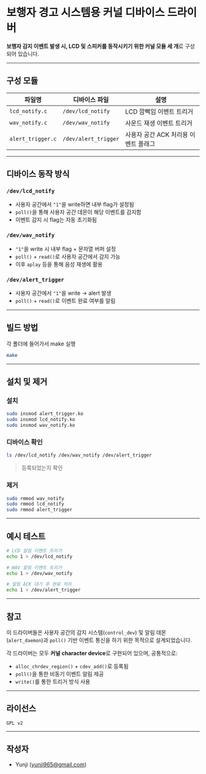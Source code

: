 # 보행자 경고 시스템용 커널 디바이스 드라이버

**보행자 감지 이벤트 발생 시, LCD 및 스피커를 동작시키기 위한 커널 모듈 세 개**로 구성되어 있습니다.

---

## 구성 모듈

| 파일명               | 디바이스 파일              | 설명                     |
| ----------------- | -------------------- | ---------------------- |
| `lcd_notify.c`    | `/dev/lcd_notify`    | LCD 깜빡임 이벤트 트리거        |
| `wav_notify.c`    | `/dev/wav_notify`    | 사운드 재생 이벤트 트리거         |
| `alert_trigger.c` | `/dev/alert_trigger` | 사용자 공간 ACK 처리용 이벤트 플래그 |

---

## 디바이스 동작 방식

### `/dev/lcd_notify`

* 사용자 공간에서 `"1"`을 write하면 내부 flag가 설정됨
* `poll()`을 통해 사용자 공간 데몬이 해당 이벤트를 감지함
* 이벤트 감지 시 flag는 자동 초기화됨

### `/dev/wav_notify`

* `"1"`을 write 시 내부 flag + 문자열 버퍼 설정
* `poll()` + `read()`로 사용자 공간에서 감지 가능
* 이후 `aplay` 등을 통해 음성 재생에 활용

### `/dev/alert_trigger`

* 사용자 공간에서 `"1"`을 write → alert 발생
* `poll()` + `read()`로 이벤트 완료 여부를 알림

---

## 빌드 방법

각 폴더에 들어가서 make 실행

```bash
make
```

---

## 설치 및 제거

### 설치

```bash
sudo insmod alert_trigger.ko
sudo insmod lcd_notify.ko
sudo insmod wav_notify.ko
```

### 디바이스 확인

```bash
ls /dev/lcd_notify /dev/wav_notify /dev/alert_trigger
```

> 등록되었는지 확인

### 제거

```bash
sudo rmmod wav_notify
sudo rmmod lcd_notify
sudo rmmod alert_trigger
```

---

## 예시 테스트

```bash
# LCD 알림 이벤트 트리거
echo 1 > /dev/lcd_notify

# WAV 알림 이벤트 트리거
echo 1 > /dev/wav_notify

# 알림 ACK 대기 후 완료 처리
echo 1 > /dev/alert_trigger
```

---

## 참고

이 드라이버들은 사용자 공간의 감지 시스템(`control_dev`) 및 알림 데몬(`alert_daemon`)과 `poll()` 기반 이벤트 통신을 하기 위한 목적으로 설계되었습니다.

각 드라이버는 모두 **커널 character device**로 구현되어 있으며, 공통적으로:

* `alloc_chrdev_region()` + `cdev_add()`로 등록됨
* `poll()`을 통한 비동기 이벤트 알림 제공
* `write()`를 통한 트리거 방식 사용

---

## 라이선스

```
GPL v2
```

---

## 작성자

* Yunji ([yunji965@gmail.com](mailto:yunji965@gmail.com))
